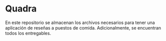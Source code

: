 # Quadra
En este repositorio se almacenan los archivos necesarios para tener una aplicación de reseñas a puestos de comida. Adicionalmente, se encuentran todos los entregables.
